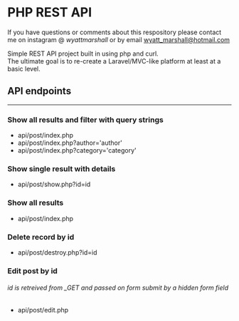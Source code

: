 # PHP REST API

If you have questions or comments about this respository please contact me on instagram @ _wyattmarshall_ or by email wyatt_marshall@hotmail.com

Simple REST API project built in using php and curl. \
The ultimate goal is to re-create a Laravel/MVC-like platform at least at a basic level.

## API endpoints

---

### Show all results and filter with query strings

- api/post/index.php
- api/post/index.php?author='author'
- api/post/index.php?category='category'

### Show single result with details

- api/post/show.php?id=id

### Show all results

- api/post/index.php

### Delete record by id

- api/post/destroy.php?id=id

### Edit post by id

###### id is retreived from \_GET and passed on form submit by a hidden form field

- api/post/edit.php
